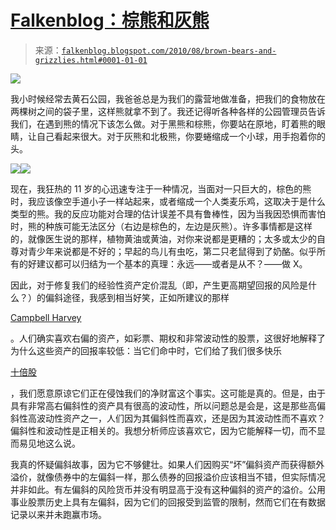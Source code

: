 <!--yml

category: 未分类

date: 2024-05-12 21:24:45

-->

# [Falkenblog：棕熊和灰熊](http://falkenblog.blogspot.com/2010/08/brown-bears-and-grizzlies.html#0001-01-01)

> 来源：[`falkenblog.blogspot.com/2010/08/brown-bears-and-grizzlies.html#0001-01-01`](http://falkenblog.blogspot.com/2010/08/brown-bears-and-grizzlies.html#0001-01-01)

![](https://blogger.googleusercontent.com/img/b/R29vZ2xl/AVvXsEixNnn_AEQXSN9R6l15MGMkOvKyFib4kuhKKW06QZ0mlxU57AhUyfTZnolpcNwOMNXmt7kov0EivPUwoXlEqs0NdWO_HR2uCrKVa7fQbyc9aYVqfyhHmpKtDNVXUDS7cDPjM-SCwg/s1600/zoo_bear_attack_0213.jpg)

我小时候经常去黄石公园，我爸爸总是为我们的露营地做准备，把我们的食物放在两棵树之间的袋子里，这样熊就拿不到了。我还记得听各种各样的公园管理员告诉我们，在遇到熊的情况下该怎么做。对于黑熊和棕熊，你要站在原地，盯着熊的眼睛，让自己看起来很大。对于灰熊和北极熊，你要蜷缩成一个小球，用手抱着你的头。

![](https://blogger.googleusercontent.com/img/b/R29vZ2xl/AVvXsEjmFpn75zQwxjIQyNBgSA_M9upD75QZF5PcWD22YrBMsZso6EUctUV2EhgYvgQuLtGyEhHpw8jU5SDrcM5QribmIpxb1o5jr7f4lVdh4fMLNzCeKe2zDm9XtRzExyynAejj_2vJGw/s1600/Brown+Bear+standing.jpg)![](https://blogger.googleusercontent.com/img/b/R29vZ2xl/AVvXsEgUvr2m2NWI4bzzCM3buWaSssJlqKNz_-q-vk9wpedZSb5oUouPVVY0ZS8MbOCu0M1KJafsNDqpmoPINHxqYYu_A_H7Ssn1UIvsKymuFxunhjX8DIzCY3WbqG6K7rpTAR099YrryA/s1600/grizzy.jpg)

现在，我狂热的 11 岁的心迅速专注于一种情况，当面对一只巨大的，棕色的熊时，我应该像空手道小子一样站起来，或者缩成一个人类麦乐鸡，这取决于是什么类型的熊。我的反应功能对合理的估计误差不具有鲁棒性，因为当我因恐惧而害怕时，熊的种族可能无法区分（右边是棕色的，左边是灰熊）。许多事情都是这样的，就像医生说的那样，植物黄油或黄油，对你来说都是更糟的；太多或太少的自尊对青少年来说都是不好的；早起的鸟儿有虫吃，第二只老鼠得到了奶酪。似乎所有的好建议都可以归结为一个基本的真理：永远——或者是从不？——做 X。

因此，对于修复我们的经验性资产定价混乱（即，产生更高期望回报的风险是什么？）的偏斜途径，我感到相当好笑，正如所建议的那样

[Campbell Harvey](http://faculty.fuqua.duke.edu/~charvey/Research/Published_Papers/P56_Conditional_skewness_in.pdf)

。人们确实喜欢右偏的资产，如彩票、期权和非常波动性的股票，这很好地解释了为什么这些资产的回报率较低：当它们命中时，它们给了我们很多快乐

[十倍股](http://en.wikipedia.org/wiki/Ten_bagger)

，我们愿意原谅它们正在侵蚀我们的净财富这个事实。这可能是真的。但是，由于具有非常高右偏斜性的资产具有很高的波动性，所以问题总是会是，这是那些高偏斜性高波动性资产之一，人们因为其偏斜性而喜欢，还是因为其波动性而不喜欢？偏斜性和波动性是正相关的。我想分析师应该喜欢它，因为它能解释一切，而不显而易见地这么说。

我真的怀疑偏斜故事，因为它不够健壮。如果人们因购买“坏”偏斜资产而获得额外溢价，就像债券中的左偏斜一样，那么债券的回报溢价应该相当不错，但实际情况并非如此。有左偏斜的风险货币并没有明显高于没有这种偏斜的资产的溢价。公用事业股票历史上具有左偏斜，因为它们的回报受到监管的限制，然而它们在有数据记录以来并未跑赢市场。
